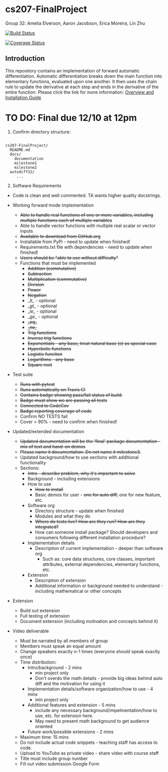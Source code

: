 # cs207-FinalProject

Group 32: Amelia Elverson, Aaron Jacobson, Erica Moreira, Lin Zhu

[![Build Status](https://travis-ci.com/ELAA207/cs207-FinalProject.svg?branch=master)](https://travis-ci.com/ELAA207/cs207-FinalProject.svg?branch=master)

[![Coverage Status](https://codecov.io/gh/ELAA207/cs207-FinalProject/branch/master/graph/badge.svg)](https://codecov.io/gh/ELAA207/cs207-FinalProject)

## Introduction
This repository contains an implementation of forward automatic differentiation.
Automatic differentiation breaks down the main function into elementary functions, evaluated upon one another. 
It then uses the chain rule to update the derivative at each step and ends in the derivative of the entire function.
Please click the link for more information:
[Overview and Installation Guide](docs/milestone2.ipynb)

# TO DO: Final due 12/10 at 12pm
1. Confirm directory structure: 
<pre><code>
cs207-FinalProject/
  README.md
  docs/  
    documentation
    milestone1
    milestone2
  autodiff32/
     ...
</code></pre>

2. Software Requirements
  * Code is clean and well commented. TA wants higher quality docstrings.
  * Working forward mode implementation
    * <s>Able to handle real functions of one or more variables, including multiple functions each of multiple variables</s>
    * Able to handle vector functions with multiple real scalar or vector inputs
    * <s>Available to download from GitHub.org</s>
    * Installable from PyPi - need to update when finished!
    * Requirements.txt file with dependencies - need to update when finished!
    * <s>Users should be "able to use without difficulty"</s>
    * Functions that must be implemented
      * <s>Addition (commutative)</s>
      * <s>Subtraction</s>
      * <s>Multiplication (commutative)</s>
      * <s>Division</s>
      * <s>Power</s>
      * <s>Negation</s>
      * \__lt\__ - optional
      * \__gt\__ - optional
      * \__le\__ - optional
      * \__ge\__ - optional
      * <s>\__eq\__</s>
      * <s>\__ne\__</s>
      * <s>Trig functions</s>
      * <s>Inverse trig functions</s>
      * <s>Exponentials - any base, treat natural base (e) as special case</s>
      * <s>Hyperbolic functions</s>
      * <s>Logistic funciton</s>
      * <s>Logarithms - any base</s>
      * <s>Square root</s>
  
  * Test suite
    * <s>Runs with pytest</s>
    * <s>Runs automatically on Travis CI</s>
    * <s>Contains badge showing pass/fail status of build.</s>
    * <s>Badge must show we are passing all tests</s>
    * <s>Connected to CodeCov</s>
    * <s>Badge reporting coverage of code</s>
    * Confirm NO TESTS fail
    * Cover > 90% - need to confirm when finished!
  
  
  * Updated/extended documentation
    * <s>Updated documentation will be the 'final' package documentation - mix of text and hand-on demos</s>
    * <s>Please name it documentation. Do not name it milestone3.</s>
    * Updated background/how to use sections with additional functionality
    * Sections:
      * <s>Intro - describe problem, why it's important to solve</s>
      * Background - including extensions
      * How to use
        * <s>How to install</s>
        * Basic demos for user - <s>one for auto diff,</s> one for new feature, etc.
      * Software org
        * Directory structure - update when finished
        * Modules and what they do
        * <s>Where do tests live? How are they run? How are they integrated?</s>
        * How can someone install package? Should developers and consumers following different installation procedure?
      * Implementation details
        * Description of current implementation - deeper than software org
          * Such as: core data structures, core classes, important attributes, external dependencies, elementary functions, etc.
      * Extension
        * Description of extension
        * Additional information or background needed to understand - including mathematical or other concepts 
    
  * Extension
    * Build out extension
    * Full testing of extension
    * Document extension (including motivation and concepts behind it)

  * Video deliverable
    * Must be narrated by all members of group
    * Members must speak an equal amount
    * Change speakers exactly n-1 times (everyone should speak exactly once)
    * Time distribution:
      * Intro/background - 2 mins
        * min project only
        * Don't overdo the math details - provide big ideas behind auto diff and the motivation for using it
      * Implementation details/software organization/how to use - 4 mins
        * min project only
      * Additional features and extension - 5 mins
        * include any necessary background/impelmentation/how to use, etc. for extension here.
        * May need to present math background to get audience oriented
      * Future work/possible extensions - 2 mins
    * Maximum time: 15 mins
    * Do not include actual code snippets - teaching staff has access to code.
    * Upload to YouTube as private video - share video with course staff
    * Title must include group number
    * Fill out video submission Google Form
